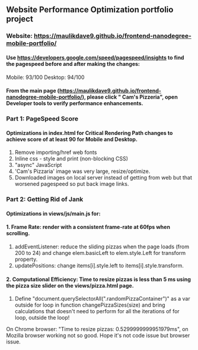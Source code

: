 ## Website Performance Optimization portfolio project ##

### Website: https://maulikdave9.github.io/frontend-nanodegree-mobile-portfolio/ ###

#### Use https://developers.google.com/speed/pagespeed/insights to find the pagespeed before and after making the changes: ####
Mobile: 93/100
Desktop: 94/100

#### From the main page (https://maulikdave9.github.io/frontend-nanodegree-mobile-portfolio/), please click " Cam's Pizzeria", open Developer tools to verify performance enhancements. ####

### Part 1:  PageSpeed Score ###
#### Optimizations in index.html for Critical Rendering Path changes to achieve score of at least 90 for Mobile and Desktop. ####

1. Remove importing/href web fonts
2. Inline css - style and print (non-blocking CSS)
3. "async" JavaScript 
4. 'Cam's Pizzaria' image was very large, resize/optimize.  
5. Downloaded images on local server instead of getting from web but that worsened pagespeed so put back image links.

### Part 2: Getting Rid of Jank ###
#### Optimizations in views/js/main.js for: ####
#### 1. Frame Rate: render with a consistent frame-rate at 60fps when scrolling. ####

1. addEventListener: reduce the sliding pizzas when the page loads (from 200 to 24) 
   and change elem.basicLeft to elem.style.Left for transform property.
2. updatePositions: change items[i].style.left to items[i].style.transform.

#### 2. Computational Efficiency: Time to resize pizzas is less than 5 ms using the pizza size slider on the views/pizza.html page. ####

1. Define "document.querySelectorAll(".randomPizzaContainer")" as a var outside for loop in function changePizzaSizes(size)
   and bring calculations that doesn't need to perform for all the iterations of for loop, outside the loop!

On Chrome browser: "Time to resize pizzas: 0.5299999999951979ms", on Mozilla browser working not so good.  Hope it's not code issue but browser issue.